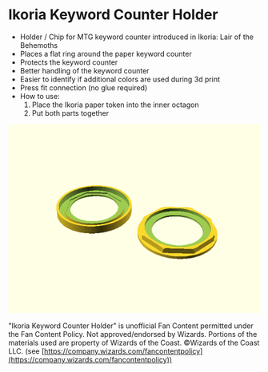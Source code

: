 
# Ikoria Keyword Counter Holder

 * Holder / Chip for MTG keyword counter introduced in Ikoria: Lair of the Behemoths 
 * Places a flat ring around the paper keyword counter
 * Protects the keyword counter
 * Better handling of the keyword counter
 * Easier to identify if additional colors are used during 3d print
 * Press fit connection (no glue required)
 * How to use:
    1. Place the Ikoria paper token into the inner octagon
    2. Put both parts together

![ikoria_keyword_counter_holder.png](ikoria_keyword_counter_holder.png)

"Ikoria Keyword Counter Holder" is unofficial Fan Content permitted under the Fan Content Policy. 
Not approved/endorsed by Wizards. Portions of the materials used are property of 
Wizards of the Coast. ©Wizards of the Coast LLC. (see [https://company.wizards.com/fancontentpolicy](https://company.wizards.com/fancontentpolicy))

